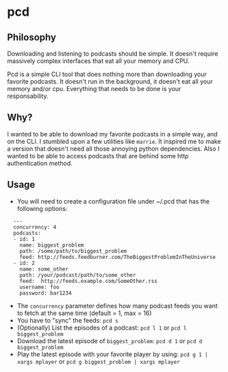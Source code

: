 # pcd

## Philosophy

Downloading and listening to podcasts should be simple. It doesn't require massively complex interfaces that eat all your memory and CPU. 

Pcd is a simple CLI tool that does nothing more than downloading your favorite podcasts. It doesn't run in the background, it doesn't eat all your memory and/or cpu. Everything that needs to be done is your responsability. 

## Why?

I wanted to be able to download my favorite podcasts in a simple way, and on the CLI. I stumbled upon a few utilities like `marrie`. It inspired me to make a version that doesn't need all those annoying python dependencies. Also I wanted to be able to access podcasts that are behind some http authentication method.

## Usage

- You will need to create a configuration file under ~/.pcd that has the following options: 
```
  ---
  concurrency: 4
  podcasts:
  - id: 1
    name: biggest_problem
    path: /some/path/to/biggest_problem
    feed: http://feeds.feedburner.com/TheBiggestProblemInTheUniverse
  - id: 2
    name: some_other
    path: /your/podcast/path/to/some_other
    feed:  http://feeds.example.com/SomeOther.rss
    username: foo
    password: bar1234
```
- The `concurrency` parameter defines how many podcast feeds you want to fetch at the same time (default = 1, max = 16)
- You have to "sync" the feeds: `pcd s`
- (Optionally) List the episodes of a podcast: `pcd l 1` or `pcd l biggest_problem`
- Download the latest episode of `biggest_problem`: `pcd d 1` or `pcd d biggest_problem`
- Play the latest episode with your favorite player by using: `pcd g 1 | xargs mplayer` or `pcd g biggest_problem | xargs mplayer`

